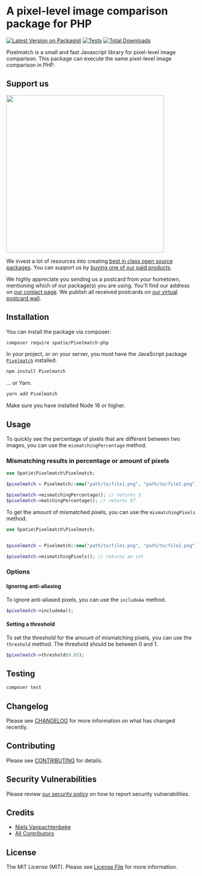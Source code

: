 # A pixel-level image comparison package for PHP

[![Latest Version on Packagist](https://img.shields.io/packagist/v/spatie/Pixelmatch-php.svg?style=flat-square)](https://packagist.org/packages/spatie/Pixelmatch-php)
[![Tests](https://img.shields.io/github/actions/workflow/status/spatie/Pixelmatch-php/run-tests.yml?branch=main&label=tests&style=flat-square)](https://github.com/spatie/Pixelmatch-php/actions/workflows/run-tests.yml)
[![Total Downloads](https://img.shields.io/packagist/dt/spatie/Pixelmatch-php.svg?style=flat-square)](https://packagist.org/packages/spatie/Pixelmatch-php)

Pixelmatch is a small and fast Javascript library for pixel-level image comparison.
This package can execute the same pixel-level image comparison in PHP.

## Support us

[<img src="https://github-ads.s3.eu-central-1.amazonaws.com/Pixelmatch-php.jpg?t=1" width="419px" />](https://spatie.be/github-ad-click/Pixelmatch-php)

We invest a lot of resources into creating [best in class open source packages](https://spatie.be/open-source). You can support us by [buying one of our paid products](https://spatie.be/open-source/support-us).

We highly appreciate you sending us a postcard from your hometown, mentioning which of our package(s) you are using. You'll find our address on [our contact page](https://spatie.be/about-us). We publish all received postcards on [our virtual postcard wall](https://spatie.be/open-source/postcards).

## Installation

You can install the package via composer:

```bash
composer require spatie/Pixelmatch-php
```

In your project, or on your server, you must have the JavaScript package [`Pixelmatch`](https://github.com/mapbox/Pixelmatch) installed.

```bash
npm install Pixelmatch
```

... or Yarn.

```bash
yarn add Pixelmatch
```

Make sure you have installed Node 16 or higher.

## Usage

To quickly see the percentage of pixels that are different between two images, you can use the `mismatchingPercentage` method.

### Mismatching results in percentage or amount of pixels

```php
use Spatie\Pixelmatch\Pixelmatch;

$pixelmatch = Pixelmatch::new("path/to/file1.png", "path/to/file2.png");

$pixelmatch->mismatchingPercentage(); // returns 3
$pixelmatch->matchingPercentage(); // returns 97
```

To get the amount of mismatched pixels, you can use the `mismatchingPixels` method.

```php
use Spatie\Pixelmatch\Pixelmatch;


$pixelmatch = Pixelmatch::new("path/to/file1.png", "path/to/file2.png");

$pixelmatch->mismatchingPixels(); // returns an int
```

### Options

#### Ignoring anti-aliasing

To ignore anti-aliased pixels, you can use the `includeAa` method.

```php
$pixelmatch->includeAa();
```

#### Setting a threshold

To set the threshold for the amount of mismatching pixels, you can use the `threshold` method.
The threshold should be between 0 and 1.

```php
$pixelmatch->threshold(0.05);
```

## Testing

```bash
composer test
```

## Changelog

Please see [CHANGELOG](CHANGELOG.md) for more information on what has changed recently.

## Contributing

Please see [CONTRIBUTING](https://github.com/spatie/.github/blob/main/CONTRIBUTING.md) for details.

## Security Vulnerabilities

Please review [our security policy](../../security/policy) on how to report security vulnerabilities.

## Credits

- [Niels Vanpachtenbeke](https://github.com/nielsvanpach)
- [All Contributors](../../contributors)

## License

The MIT License (MIT). Please see [License File](LICENSE.md) for more information.

